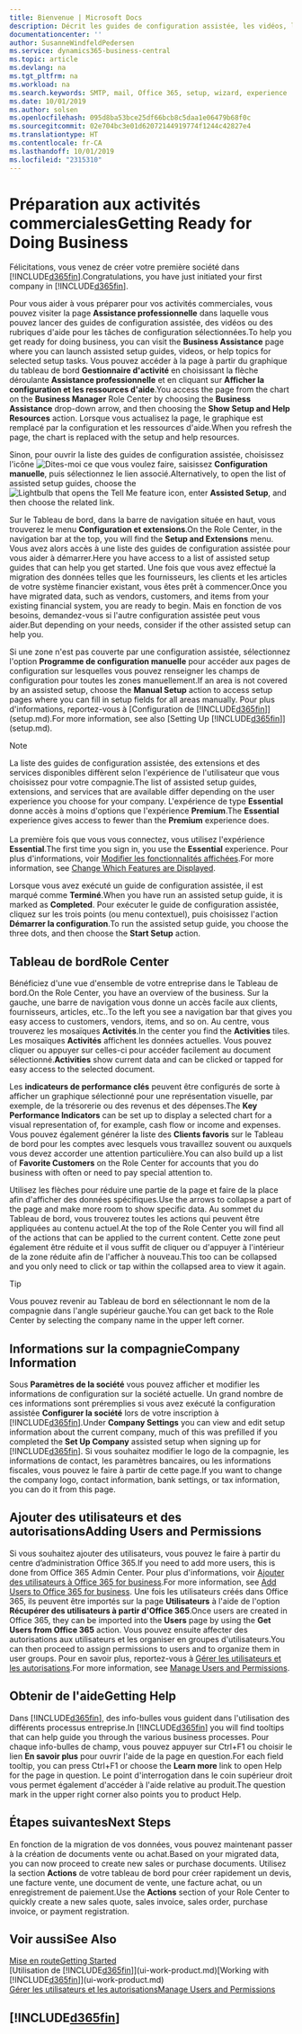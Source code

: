 ```yaml
---
title: Bienvenue | Microsoft Docs
description: Décrit les guides de configuration assistée, les vidéos, les rubriques d'aide, et les pages à utiliser pour vous préparer à faire des affaires dans Business Central.
documentationcenter: ''
author: SusanneWindfeldPedersen
ms.service: dynamics365-business-central
ms.topic: article
ms.devlang: na
ms.tgt_pltfrm: na
ms.workload: na
ms.search.keywords: SMTP, mail, Office 365, setup, wizard, experience
ms.date: 10/01/2019
ms.author: solsen
ms.openlocfilehash: 095d8ba53bce25df66bcb8c5daa1e06479b68f0c
ms.sourcegitcommit: 02e704bc3e01d62072144919774f1244c42827e4
ms.translationtype: HT
ms.contentlocale: fr-CA
ms.lasthandoff: 10/01/2019
ms.locfileid: "2315310"
---
```

# <a name="getting-ready-for-doing-business"></a><span data-ttu-id="c34da-103">Préparation aux activités commerciales</span><span class="sxs-lookup"><span data-stu-id="c34da-103">Getting Ready for Doing Business</span></span>
<span data-ttu-id="c34da-104">Félicitations, vous venez de créer votre première société dans [!INCLUDE[d365fin](includes/d365fin_md.md)].</span><span class="sxs-lookup"><span data-stu-id="c34da-104">Congratulations, you have just initiated your first company in [!INCLUDE[d365fin](includes/d365fin_md.md)].</span></span>

<span data-ttu-id="c34da-105">Pour vous aider à vous préparer pour vos activités commerciales, vous pouvez visiter la page **Assistance professionnelle** dans laquelle vous pouvez lancer des guides de configuration assistée, des vidéos ou des rubriques d'aide pour les tâches de configuration sélectionnées.</span><span class="sxs-lookup"><span data-stu-id="c34da-105">To help you get ready for doing business, you can visit the **Business Assistance** page where you can launch assisted setup guides, videos, or help topics for selected setup tasks.</span></span> <span data-ttu-id="c34da-106">Vous pouvez accéder à la page à partir du graphique du tableau de bord **Gestionnaire d'activité** en choisissant la flèche déroulante **Assistance professionnelle** et en cliquant sur **Afficher la configuration et les ressources d'aide**.</span><span class="sxs-lookup"><span data-stu-id="c34da-106">You access the page from the chart on the **Business Manager** Role Center by choosing the **Business Assistance** drop-down arrow, and then choosing the **Show Setup and Help Resources** action.</span></span> <span data-ttu-id="c34da-107">Lorsque vous actualisez la page, le graphique est remplacé par la configuration et les ressources d'aide.</span><span class="sxs-lookup"><span data-stu-id="c34da-107">When you refresh the page, the chart is replaced with the setup and help resources.</span></span>

<span data-ttu-id="c34da-108">Sinon, pour ouvrir la liste des guides de configuration assistée, choisissez l'icône ![Dites-moi ce que vous voulez faire](media/ui-search/search_small.png "Dites-moi ce que vous voulez faire"), saisissez **Configuration manuelle**, puis sélectionnez le lien associé.</span><span class="sxs-lookup"><span data-stu-id="c34da-108">Alternatively, to open the list of assisted setup guides, choose the ![Lightbulb that opens the Tell Me feature](media/ui-search/search_small.png "Tell me what you want to do") icon, enter **Assisted Setup**, and then choose the related link.</span></span>

<span data-ttu-id="c34da-109">Sur le Tableau de bord, dans la barre de navigation située en haut, vous trouverez le menu **Configuration et extensions**.</span><span class="sxs-lookup"><span data-stu-id="c34da-109">On the Role Center, in the navigation bar at the top, you will find the **Setup and Extensions** menu.</span></span> <span data-ttu-id="c34da-110">Vous avez alors accès à une liste des guides de configuration assistée pour vous aider à démarrer.</span><span class="sxs-lookup"><span data-stu-id="c34da-110">Here you have access to a list of assisted setup guides that can help you get started.</span></span> <span data-ttu-id="c34da-111">Une fois que vous avez effectué la migration des données telles que les fournisseurs, les clients et les articles de votre système financier existant, vous êtes prêt à commencer.</span><span class="sxs-lookup"><span data-stu-id="c34da-111">Once you have migrated data, such as vendors, customers, and items from your existing financial system, you are ready to begin.</span></span> <span data-ttu-id="c34da-112">Mais en fonction de vos besoins, demandez-vous si l'autre configuration assistée peut vous aider.</span><span class="sxs-lookup"><span data-stu-id="c34da-112">But depending on your needs, consider if the other assisted setup can help you.</span></span>

<span data-ttu-id="c34da-113">Si une zone n'est pas couverte par une configuration assistée, sélectionnez l'option **Programme de configuration manuelle** pour accéder aux pages de configuration sur lesquelles vous pouvez renseigner les champs de configuration pour toutes les zones manuellement.</span><span class="sxs-lookup"><span data-stu-id="c34da-113">If an area is not covered by an assisted setup, choose the **Manual Setup** action to access setup pages where you can fill in setup fields for all areas manually.</span></span> <span data-ttu-id="c34da-114">Pour plus d'informations, reportez-vous à [Configuration de [!INCLUDE[d365fin](includes/d365fin_md.md)]](setup.md).</span><span class="sxs-lookup"><span data-stu-id="c34da-114">For more information, see also [Setting Up [!INCLUDE[d365fin](includes/d365fin_md.md)]](setup.md).</span></span>

> [!NOTE]  
> <span data-ttu-id="c34da-115">La liste des guides de configuration assistée, des extensions et des services disponibles diffèrent selon l'expérience de l'utilisateur que vous choisissez pour votre compagnie.</span><span class="sxs-lookup"><span data-stu-id="c34da-115">The list of assisted setup guides, extensions, and services that are available differ depending on the user experience you choose for your company.</span></span> <span data-ttu-id="c34da-116">L'expérience de type **Essential** donne accès à moins d'options que l'expérience **Premium**.</span><span class="sxs-lookup"><span data-stu-id="c34da-116">The **Essential** experience gives access to fewer than the **Premium** experience does.</span></span><br /><br />
> <span data-ttu-id="c34da-117">La première fois que vous vous connectez, vous utilisez l'expérience **Essential**.</span><span class="sxs-lookup"><span data-stu-id="c34da-117">The first time you sign in, you use the **Essential** experience.</span></span> <span data-ttu-id="c34da-118">Pour plus d'informations, voir [Modifier les fonctionnalités affichées](ui-experiences.md).</span><span class="sxs-lookup"><span data-stu-id="c34da-118">For more information, see [Change Which Features are Displayed](ui-experiences.md).</span></span>

<span data-ttu-id="c34da-119">Lorsque vous avez exécuté un guide de configuration assistée, il est marqué comme **Terminé**.</span><span class="sxs-lookup"><span data-stu-id="c34da-119">When you have run an assisted setup guide, it is marked as **Completed**.</span></span> <span data-ttu-id="c34da-120">Pour exécuter le guide de configuration assistée, cliquez sur les trois points (ou menu contextuel), puis choisissez l'action **Démarrer la configuration**.</span><span class="sxs-lookup"><span data-stu-id="c34da-120">To run the assisted setup guide, you choose the three dots, and then choose the **Start Setup** action.</span></span>

## <a name="role-center"></a><span data-ttu-id="c34da-121">Tableau de bord</span><span class="sxs-lookup"><span data-stu-id="c34da-121">Role Center</span></span>
<span data-ttu-id="c34da-122">Bénéficiez d'une vue d'ensemble de votre entreprise dans le Tableau de bord.</span><span class="sxs-lookup"><span data-stu-id="c34da-122">On the Role Center, you have an overview of the business.</span></span> <span data-ttu-id="c34da-123">Sur la gauche, une barre de navigation vous donne un accès facile aux clients, fournisseurs, articles, etc..</span><span class="sxs-lookup"><span data-stu-id="c34da-123">To the left you see a navigation bar that gives you easy access to customers, vendors, items, and so on.</span></span> <span data-ttu-id="c34da-124">Au centre, vous trouverez les mosaïques **Activités**.</span><span class="sxs-lookup"><span data-stu-id="c34da-124">In the center you find the **Activities** tiles.</span></span> <span data-ttu-id="c34da-125">Les mosaïques **Activités** affichent les données actuelles. Vous pouvez cliquer ou appuyer sur celles-ci pour accéder facilement au document sélectionné.</span><span class="sxs-lookup"><span data-stu-id="c34da-125">**Activities** show current data and can be clicked or tapped for easy access to the selected document.</span></span>

<span data-ttu-id="c34da-126">Les **indicateurs de performance clés** peuvent être configurés de sorte à afficher un graphique sélectionné pour une représentation visuelle, par exemple, de la trésorerie ou des revenus et des dépenses.</span><span class="sxs-lookup"><span data-stu-id="c34da-126">The **Key Performance Indicators** can be set up to display a selected chart for a visual representation of, for example, cash flow or income and expenses.</span></span> <span data-ttu-id="c34da-127">Vous pouvez également générer la liste des **Clients favoris** sur le Tableau de bord pour les comptes avec lesquels vous travaillez souvent ou auxquels vous devez accorder une attention particulière.</span><span class="sxs-lookup"><span data-stu-id="c34da-127">You can also build up a list of **Favorite Customers** on the Role Center for accounts that you do business with often or need to pay special attention to.</span></span>

<span data-ttu-id="c34da-128">Utilisez les flèches pour réduire une partie de la page et faire de la place afin d'afficher des données spécifiques.</span><span class="sxs-lookup"><span data-stu-id="c34da-128">Use the arrows to collapse a part of the page and make more room to show specific data.</span></span> <span data-ttu-id="c34da-129">Au sommet du Tableau de bord, vous trouverez toutes les actions qui peuvent être appliquées au contenu actuel.</span><span class="sxs-lookup"><span data-stu-id="c34da-129">At the top of the Role Center you will find all of the actions that can be applied to the current content.</span></span> <span data-ttu-id="c34da-130">Cette zone peut également être réduite et il vous suffit de cliquer ou d'appuyer à l'intérieur de la zone réduite afin de l'afficher à nouveau.</span><span class="sxs-lookup"><span data-stu-id="c34da-130">This too can be collapsed and you only need to click or tap within the collapsed area to view it again.</span></span>

> [!TIP]  
> <span data-ttu-id="c34da-131">Vous pouvez revenir au Tableau de bord en sélectionnant le nom de la compagnie dans l'angle supérieur gauche.</span><span class="sxs-lookup"><span data-stu-id="c34da-131">You can get back to the Role Center by selecting the company name in the upper left corner.</span></span>

## <a name="company-information"></a><span data-ttu-id="c34da-132">Informations sur la compagnie</span><span class="sxs-lookup"><span data-stu-id="c34da-132">Company Information</span></span>
<span data-ttu-id="c34da-133">Sous **Paramètres de la société** vous pouvez afficher et modifier les informations de configuration sur la société actuelle. Un grand nombre de ces informations sont préremplies si vous avez exécuté la configuration assistée **Configurer la société** lors de votre inscription à [!INCLUDE[d365fin](includes/d365fin_md.md)].</span><span class="sxs-lookup"><span data-stu-id="c34da-133">Under **Company Settings** you can view and edit setup information about the current company, much of this was prefilled if you completed the **Set Up Company** assisted setup when signing up for [!INCLUDE[d365fin](includes/d365fin_md.md)].</span></span> <span data-ttu-id="c34da-134">Si vous souhaitez modifier le logo de la compagnie, les informations de contact, les paramètres bancaires, ou les informations fiscales, vous pouvez le faire à partir de cette page.</span><span class="sxs-lookup"><span data-stu-id="c34da-134">If you want to change the company logo, contact information, bank settings, or tax information, you can do it from this page.</span></span>    

## <a name="adding-users-and-permissions"></a><span data-ttu-id="c34da-135">Ajouter des utilisateurs et des autorisations</span><span class="sxs-lookup"><span data-stu-id="c34da-135">Adding Users and Permissions</span></span>
<span data-ttu-id="c34da-136">Si vous souhaitez ajouter des utilisateurs, vous pouvez le faire à partir du centre d’administration Office 365.</span><span class="sxs-lookup"><span data-stu-id="c34da-136">If you need to add more users, this is done from Office 365 Admin Center.</span></span> <span data-ttu-id="c34da-137">Pour plus d'informations, voir [Ajouter des utilisateurs à Office 365 for business](https://support.office.com/en-us/article/Add-users-to-Office-365-for-business-435ccec3-09dd-4587-9ebd-2f3cad6bc2bc).</span><span class="sxs-lookup"><span data-stu-id="c34da-137">For more information, see [Add Users to Office 365 for business](https://support.office.com/en-us/article/Add-users-to-Office-365-for-business-435ccec3-09dd-4587-9ebd-2f3cad6bc2bc).</span></span> <span data-ttu-id="c34da-138">Une fois les utilisateurs créés dans Office 365, ils peuvent être importés sur la page **Utilisateurs** à l'aide de l'option **Récupérer des utilisateurs à partir d'Office 365**.</span><span class="sxs-lookup"><span data-stu-id="c34da-138">Once users are created in Office 365, they can be imported into the **Users** page by using the **Get Users from Office 365** action.</span></span> <span data-ttu-id="c34da-139">Vous pouvez ensuite affecter des autorisations aux utilisateurs et les organiser en groupes d'utilisateurs.</span><span class="sxs-lookup"><span data-stu-id="c34da-139">You can then proceed to assign permissions to users and to organize them in user groups.</span></span> <span data-ttu-id="c34da-140">Pour en savoir plus, reportez-vous à [Gérer les utilisateurs et les autorisations](ui-how-users-permissions.md).</span><span class="sxs-lookup"><span data-stu-id="c34da-140">For more information, see [Manage Users and Permissions](ui-how-users-permissions.md).</span></span>  

## <a name="getting-help"></a><span data-ttu-id="c34da-141">Obtenir de l'aide</span><span class="sxs-lookup"><span data-stu-id="c34da-141">Getting Help</span></span>
<span data-ttu-id="c34da-142">Dans [!INCLUDE[d365fin](includes/d365fin_md.md)], des info-bulles vous guident dans l'utilisation des différents processus entreprise.</span><span class="sxs-lookup"><span data-stu-id="c34da-142">In [!INCLUDE[d365fin](includes/d365fin_md.md)] you will find tooltips that can help guide you through the various business processes.</span></span> <span data-ttu-id="c34da-143">Pour chaque info-bulles de champ, vous pouvez appuyer sur Ctrl+F1 ou choisir le lien **En savoir plus** pour ouvrir l'aide de la page en question.</span><span class="sxs-lookup"><span data-stu-id="c34da-143">For each field tooltip, you can press Ctrl+F1 or choose the **Learn more** link to open Help for the page in question.</span></span> <span data-ttu-id="c34da-144">Le point d'interrogation dans le coin supérieur droit vous permet également d'accéder à l'aide relative au produit.</span><span class="sxs-lookup"><span data-stu-id="c34da-144">The question mark in the upper right corner also points you to product Help.</span></span>

## <a name="next-steps"></a><span data-ttu-id="c34da-145">Étapes suivantes</span><span class="sxs-lookup"><span data-stu-id="c34da-145">Next Steps</span></span>
<span data-ttu-id="c34da-146">En fonction de la migration de vos données, vous pouvez maintenant passer à la création de documents vente ou achat.</span><span class="sxs-lookup"><span data-stu-id="c34da-146">Based on your migrated data, you can now proceed to create new sales or purchase documents.</span></span> <span data-ttu-id="c34da-147">Utilisez la section **Actions** de votre tableau de bord pour créer rapidement un devis, une facture vente, une document de vente, une facture achat, ou un enregistrement de paiement.</span><span class="sxs-lookup"><span data-stu-id="c34da-147">Use the **Actions** section of your Role Center to quickly create a new sales quote, sales invoice, sales order, purchase invoice, or payment registration.</span></span>

## <a name="see-also"></a><span data-ttu-id="c34da-148">Voir aussi</span><span class="sxs-lookup"><span data-stu-id="c34da-148">See Also</span></span>
[<span data-ttu-id="c34da-149">Mise en route</span><span class="sxs-lookup"><span data-stu-id="c34da-149">Getting Started</span></span>](product-get-started.md)  
<span data-ttu-id="c34da-150">[Utilisation de [!INCLUDE[d365fin](includes/d365fin_md.md)]](ui-work-product.md)</span><span class="sxs-lookup"><span data-stu-id="c34da-150">[Working with [!INCLUDE[d365fin](includes/d365fin_md.md)]](ui-work-product.md)</span></span>  
[<span data-ttu-id="c34da-151">Gérer les utilisateurs et les autorisations</span><span class="sxs-lookup"><span data-stu-id="c34da-151">Manage Users and Permissions</span></span>](ui-how-users-permissions.md)

## [!INCLUDE[d365fin](includes/free_trial_md.md)]  
